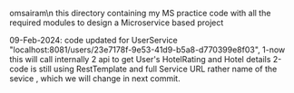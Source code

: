 omsairam\n this directory containing my MS practice code with all the required modules to design a Microservice based project


09-Feb-2024: code updated for UserService "localhost:8081/users/23e7178f-9e53-41d9-b5a8-d770399e8f03", 
	1-now this will call internally 2 api to get User's HotelRating and Hotel details
	2-code is still using RestTemplate and full Service URL rather name of the sevice , which we will change in next commit.
